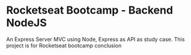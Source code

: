 # Rocketseat Bootcamp - Backend NodeJS

An Express Server MVC using Node, Express as API as study case. This project is for Rocketseat bootcamp conclusion
